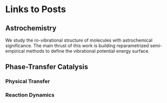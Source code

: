 # Links to Posts

## Astrochemistry
  We study the ro-vibrational structure of molecules with astrochemical significance.  The main thrust of this work is building reparametrized semi-empirical methods to define the vibrational potential energy surface.  
## Phase-Transfer Catalysis

### Physical Transfer

### Reaction Dynamics


